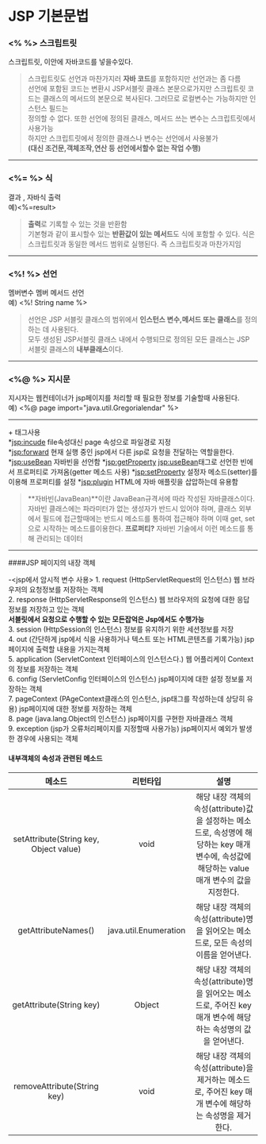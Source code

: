 # JSP 기본문법  
  
  
### **<% %>  스크립트릿**  
스크립트릿, 이안에 자바코드를 넣을수있다.  
  
>스크립트릿도 선언과 마찬가지러 **자바 코드**를 포함하지만 선언과는 좀 다름  
선언에 포함된 코드는 변환시 JSP서블릿 클래스 본문으로가지만 스크립트릿 코드는 클래스의 메서드의 본문으로 복사된다. 그러므로 로컬변수는 가능하지만 인스턴스 필드는  
정의할 수 없다. 또한 선언에 정의된 클래스, 메서드 쓰는 변수는 스크립트릿에서 사용가능  
하지만 스크립트릿에서 정의한 클래스나 변수는 선언에서 사용불가  
**(대신 조건문,객체조작,연산 등 선언에서할수 없는 작업 수행)**

----  

### **<%= %> 식**  
결과 , 자바식 출력  
예)<%=result>

>**출력**로 기록할 수 있는 것을 반환함  
기본형과 같이 표시할수 있는 **반환값이 있는 메서드**도 식에 포함할 수 있다.
식은 스크립트릿과 동일한 메서드 범위로 실행된다. 즉 스크립트릿과 마찬가지임  

---- 

### **<%! %> 선언**    
멤버변수 멤버 메서드 선언  
예) <%! String name %>  

>선언은 JSP 서블릿 클래스의 범위에서 **인스턴스 변수,메서드 또는 클래스**를 정의하는 데 사용된다.  
모두 생성된 JSP서블릿 클래스 내에서 수행되므로 정의된 모든 클래스는 JSP 서블릿 클래스의 **내부클래스**이다.

-----

### **<%@ %> 지시문**
지시자는 웹컨테이너가 jsp페이지를 처리할 때 필요한 정보를 기술할때 사용된다.  
예) <%@ page import="java.util.Gregorialendar" %> 

-----  

+<JSP> 태그사용  
    *<jsp:incude> file속성대신 page 속성으로 파일경로 지정  
    *<jsp:forward> 현재 실행 중인 jsp에서 다른 jsp로 요청을 전달하는 역할을한다.  
    *<jsp:useBean> 자바빈을 선언함
    *<jsp:getProperty> <jsp:useBean>태그로 선언한 빈에서 프로퍼티로 가져옴(getter 메소드 사용)
    *<jsp:setProperty> 설정자 메소드(setter)를 이용해 프로퍼티를 설정
    *<jsp:plugin> HTML에 자바 애플릿을 삽압하는데 유용함  

>**자바빈(JavaBean)**이란 JavaBean규격서에 따라 작성된 자바클래스이다. 자바빈 클래스에는 파라미터가 없는 생성자가 반드시 있어야 하며, 클래스 외부에서 필드에 접근할때에는 반드시 메소드를 통하여 접근해야 하며 이때 get, set 으로 시작하는 메소드를이용한다.
>**프로퍼티?** 자바빈 기술에서 이런 메소드를 통해 관리되는 데이터

-----  
  
####JSP 페이지의 내장 객체  
 
-<jsp에서 암시적 변수 사용> 
    1. request (HttpServletRequest의 인스턴스) 웹 브라우저의 요청정보를 저장하는 객체  
    2. response (HttpServletResponse의 인스턴스)  웹 브라우저의 요청에 대한 응답 정보를 저장하고 있는 객체  
    **서블릿에서 요청으로 수행할 수 있는 모든잡억은 Jsp에서도 수행가능**    
    3. session (HttpSession의 인스턴스)   정보를 유지하기 위한 세션정보를 저장  
    4. out (간단하게 jsp에서 식을 사용하거나 텍스트 또는 HTML콘텐츠를 기록가능) jsp페이지에 출력할 내용을 가지는객체  
    5. application (ServletContext 인터페이스의 인스턴스다.) 웹 어플리케이 Context의 정보를 저장하는 객체  
    6. config (ServletConfig 인터페이스의 인스턴스) jsp페이지에 대한 설정 정보룰 저장하는 객체  
    7. pageContext (PAgeContext클래스의 인스턴스, jsp태그를 작성하는데 상당히 유용) jsp페이지에 대한 정보를 저장하는 객체  
    8. page (java.lang.Object의 인스턴스) jsp페이지를 구현한 자바클래스 객체  
    9. exception (jsp가 오류처리페이지를 지정할때 사용가능) jsp페이지서 예외가 발생한 경우에 사용되는 객체  

#### 내부객체의 속성과 관련된 메소드

| 메소드   | 리턴타입  | 설명 |
| :------------------------------------: | :----------------------: | :-----------------------------------------------------------------------------------------------------------------------------------: | 
| setAttribute(String key, Object value) | void                     | 해당 내장 객체의 속성(attribute)값을 설정하는 메소드로, 속성명에 해당하는 key 매개 변수에, 속성값에 해당하는 value 매개 변수의 값을 지정한다.  |
| getAttributeNames()                    | java.util.Enumeration    | 해당 내장 객체의 속성(attribute)명을 읽어오는 메소드로, 모든 속성의 이름을 얻어낸다. |
| getAttribute(String key)               | Object                   | 해당 내장 객체의 속성(attribute)명을 읽어오는 메소드로, 주어진 key 매개 변수에 해당하는 속성명의 값을 얻어낸다. |
| removeAttribute(String key)            | void                     | 해당 내장 객체의 속성(attribute)을 제거하는 메소드로, 주어진 key 매개 변수에 해당하는 속성명을 제거한다. |




    



